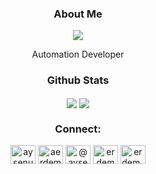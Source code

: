 <span align="center">

### About Me
 

![](https://media.giphy.com/media/VHMuWhPNHPrXgNvEkA/giphy-downsized.gif)
<p align=center>Automation Developer</p>
 
<!--
### Tools & technologies
<img src="https://raw.githubusercontent.com/erdemaysenur/erdemaysenur/master/icons/py.png" title="python" alt="python"/>    <img src="https://github.com/erdemaysenur/erdemaysenur/blob/main/icons/pd.png" title="pandas" alt="pandas"/>    <img src="https://raw.githubusercontent.com/erdemaysenur/erdemaysenur/master/icons/np.png" title="numpy" alt="numpy"/>    <img src="https://raw.githubusercontent.com/erdemaysenur/erdemaysenur/master/icons/plt.png" title="pyplot" alt="plt"/>    <img src="https://raw.githubusercontent.com/erdemaysenur/erdemaysenur/master/icons/sns.png" title="seaborn" alt="sns"/>    <img src="https://raw.githubusercontent.com/erdemaysenur/erdemaysenur/master/icons/sk.png" title="sklearn" alt="sklearn"/>    <img src="https://symbols.getvecta.com/stencil_92/77_pytorch-icon.1c19d88dac.svg" height=70>    <img src="https://raw.githubusercontent.com/erdemaysenur/erdemaysenur/master/icons/keras.png" title="keras" alt="keras"/>    <img src="https://raw.githubusercontent.com/erdemaysenur/erdemaysenur/master/icons/jupyter.png" title="jupyter" alt="jupyter"/>    <img src="https://raw.githubusercontent.com/erdemaysenur/erdemaysenur/master/icons/psql.png" title="postgresql" alt="postgresql"/>
-->


### Github Stats
 <div align=center>
    <img align="center" src="https://github-readme-stats.vercel.app/api/top-langs/?username=erdemaysenur&theme=aura_dark&langs_count=3" />
    <img align="center" src="https://github-readme-stats.vercel.app/api?username=erdemaysenur&theme=aura_dark&show_icons=true&line_height=27&count_private=true&" />
    <!--<img align="center" src="https://activity-graph.herokuapp.com/graph?username=erdemaysenur&theme=aura_dark&hide_border=true" width="80%"/>-->
  </div>

### Connect:
<p align="center">
<a href="https://linkedin.com/in/aysenurerdem" target="blank"><img align="center" src="https://raw.githubusercontent.com/rahuldkjain/github-profile-readme-generator/master/src/images/icons/Social/linked-in-alt.svg" alt="aysenurerdem" height="30" width="40" /></a>
<a href="https://kaggle.com/aerdem" target="blank"><img align="center" src="https://raw.githubusercontent.com/rahuldkjain/github-profile-readme-generator/master/src/images/icons/Social/kaggle.svg" alt="aerdem" height="30" width="40" /></a>
<a href="https://medium.com/@aysenurerdem" target="blank"><img align="center" src="https://raw.githubusercontent.com/rahuldkjain/github-profile-readme-generator/master/src/images/icons/Social/medium.svg" alt="@aysenurerdem" height="30" width="40" /></a>
<a href="https://twitter.com/erdemaysenu" target="blank"><img align="center" src="https://raw.githubusercontent.com/rahuldkjain/github-profile-readme-generator/master/src/images/icons/Social/twitter.svg" alt="erdemaysenu" height="30" width="40" /></a>
<a href="https://www.hackerrank.com/erdem_sy" target="blank"><img align="center" src="https://raw.githubusercontent.com/rahuldkjain/github-profile-readme-generator/master/src/images/icons/Social/hackerrank.svg" alt="erdem_sy" height="30" width="40" /></a>
</p>
</span>
